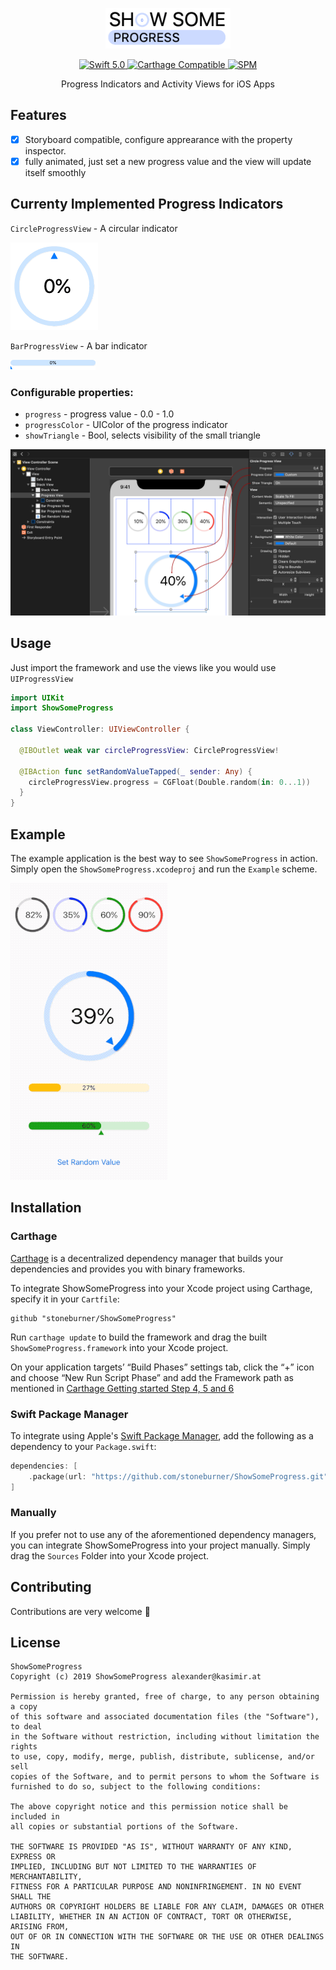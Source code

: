 <p align="center">
   <img width="200" src="graphics/Logo.gif" alt="ShowSomeProgress Logo">
</p>

<p align="center">
   <a href="https://developer.apple.com/swift/">
      <img src="https://img.shields.io/badge/Swift-5.0-orange.svg?style=flat" alt="Swift 5.0">
   </a>
<!--<a href="http://cocoapods.org/pods/ShowSomeProgress">
      <img src="https://img.shields.io/cocoapods/v/ShowSomeProgress.svg?style=flat" alt="Version">
   </a>
   <a href="http://cocoapods.org/pods/ShowSomeProgress">
      <img src="https://img.shields.io/cocoapods/p/ShowSomeProgress.svg?style=flat" alt="Platform">
   </a>
-->
   <a href="https://github.com/Carthage/Carthage">
      <img src="https://img.shields.io/badge/Carthage-compatible-4BC51D.svg?style=flat" alt="Carthage Compatible">
   </a>
   <a href="https://github.com/apple/swift-package-manager">
      <img src="https://img.shields.io/badge/Swift%20Package%20Manager-compatible-brightgreen.svg" alt="SPM">
   </a>
</p>

<p align="center">
Progress Indicators and Activity Views for iOS Apps
</p>

## Features

- [x] Storyboard compatible, configure apprearance with the property inspector.
- [x] fully animated, just set a new progress value and the view will update itself smoothly

## Currenty Implemented Progress Indicators

`CircleProgressView` - A circular indicator

![CircleProgressView](graphics/ProgressCircleDisplay.gif)

`BarProgressView` - A bar indicator

![BarProgressView](graphics/ProgressBarDisplay.gif)


### Configurable properties:
* `progress` - progress value - 0.0 - 1.0
* `progressColor` - UIColor of the progress indicator
* `showTriangle` - Bool, selects visibility of the small triangle 

![Storyboard](graphics/anotated_storyboard_screenshot.png)

## Usage

Just import the framework and use the views like you would use `UIProgressView`

```swift
import UIKit
import ShowSomeProgress

class ViewController: UIViewController {

  @IBOutlet weak var circleProgressView: CircleProgressView!

  @IBAction func setRandomValueTapped(_ sender: Any) {
    circleProgressView.progress = CGFloat(Double.random(in: 0...1))
  }
}  
```

## Example

The example application is the best way to see `ShowSomeProgress` in action. Simply open the `ShowSomeProgress.xcodeproj` and run the `Example` scheme.

![Example app](graphics/example.gif)


## Installation
<!--
### CocoaPods

ShowSomeProgress is available through [CocoaPods](http://cocoapods.org). To install
it, simply add the following line to your Podfile:

```bash
pod 'ShowSomeProgress'
```
-->

### Carthage

[Carthage](https://github.com/Carthage/Carthage) is a decentralized dependency manager that builds your dependencies and provides you with binary frameworks.

To integrate ShowSomeProgress into your Xcode project using Carthage, specify it in your `Cartfile`:

```ogdl
github "stoneburner/ShowSomeProgress"
```

Run `carthage update` to build the framework and drag the built `ShowSomeProgress.framework` into your Xcode project. 

On your application targets’ “Build Phases” settings tab, click the “+” icon and choose “New Run Script Phase” and add the Framework path as mentioned in [Carthage Getting started Step 4, 5 and 6](https://github.com/Carthage/Carthage/blob/master/README.md#if-youre-building-for-ios-tvos-or-watchos)

### Swift Package Manager

To integrate using Apple's [Swift Package Manager](https://swift.org/package-manager/), add the following as a dependency to your `Package.swift`:

```swift
dependencies: [
    .package(url: "https://github.com/stoneburner/ShowSomeProgress.git", from: "1.0.0")
]
```

### Manually

If you prefer not to use any of the aforementioned dependency managers, you can integrate ShowSomeProgress into your project manually. Simply drag the `Sources` Folder into your Xcode project.

## Contributing
Contributions are very welcome 🙌

## License

```
ShowSomeProgress
Copyright (c) 2019 ShowSomeProgress alexander@kasimir.at

Permission is hereby granted, free of charge, to any person obtaining a copy
of this software and associated documentation files (the "Software"), to deal
in the Software without restriction, including without limitation the rights
to use, copy, modify, merge, publish, distribute, sublicense, and/or sell
copies of the Software, and to permit persons to whom the Software is
furnished to do so, subject to the following conditions:

The above copyright notice and this permission notice shall be included in
all copies or substantial portions of the Software.

THE SOFTWARE IS PROVIDED "AS IS", WITHOUT WARRANTY OF ANY KIND, EXPRESS OR
IMPLIED, INCLUDING BUT NOT LIMITED TO THE WARRANTIES OF MERCHANTABILITY,
FITNESS FOR A PARTICULAR PURPOSE AND NONINFRINGEMENT. IN NO EVENT SHALL THE
AUTHORS OR COPYRIGHT HOLDERS BE LIABLE FOR ANY CLAIM, DAMAGES OR OTHER
LIABILITY, WHETHER IN AN ACTION OF CONTRACT, TORT OR OTHERWISE, ARISING FROM,
OUT OF OR IN CONNECTION WITH THE SOFTWARE OR THE USE OR OTHER DEALINGS IN
THE SOFTWARE.
```
